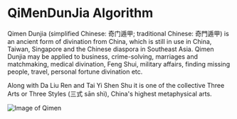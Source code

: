 # QiMenDunJia Algorithm


Qimen Dunjia (simplified Chinese: 奇门遁甲; traditional Chinese: 奇門遁甲) is an ancient form of divination from China, which is still in use in China, Taiwan, Singapore and the Chinese diaspora in Southeast Asia. Qimen Dunjia may be applied to business, crime-solving, marriages and matchmaking, medical divination, Feng Shui, military affairs, finding missing people, travel, personal fortune divination etc.

Along with Da Liu Ren and Tai Yi Shen Shu it is one of the collective Three Arts or Three Styles (三式 sān shì), China's highest metaphysical arts.


![Image of Qimen](
http://www.guoyi360.com/uploads/allimg/130425/1-130425192PSa.jpg)
